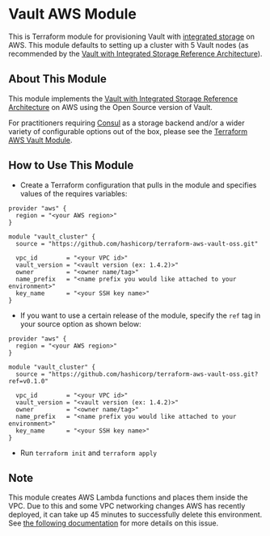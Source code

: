 # Vault AWS Module

This is Terraform module for provisioning Vault with [integrated
storage](https://www.vaultproject.io/docs/concepts/integrated-storage) on AWS.
This module defaults to setting up a cluster with 5 Vault nodes (as recommended
by the [Vault with Integrated Storage Reference
Architecture](https://learn.hashicorp.com/vault/operations/raft-reference-architecture#node)).

## About This Module
This module implements the [Vault with Integrated Storage Reference
Architecture](https://learn.hashicorp.com/vault/operations/raft-reference-architecture#node)
on AWS using the Open Source version of Vault.

For practitioners requiring [Consul](https://www.consul.io/) as a storage
backend and/or a wider variety of configurable options out of the box, please
see the [Terraform AWS Vault
Module](https://registry.terraform.io/modules/hashicorp/vault/aws/0.13.7).

## How to Use This Module

- Create a Terraform configuration that pulls in the module and specifies values
  of the requires variables:

```hcl
provider "aws" {
  region = "<your AWS region>"
}

module "vault_cluster" {
  source = "https://github.com/hashicorp/terraform-aws-vault-oss.git"

  vpc_id        = "<your VPC id>"
  vault_version = "<vault version (ex: 1.4.2)>"
  owner         = "<owner name/tag>"
  name_prefix   = "<name prefix you would like attached to your environment>"
  key_name      = "<your SSH key name>"
}
```

- If you want to use a certain release of the module, specify the `ref` tag in
  your source option as shown below:

```hcl
provider "aws" {
  region = "<your AWS region>"
}

module "vault_cluster" {
  source = "https://github.com/hashicorp/terraform-aws-vault-oss.git?ref=v0.1.0"

  vpc_id        = "<your VPC id>"
  vault_version = "<vault version (ex: 1.4.2)>"
  owner         = "<owner name/tag>"
  name_prefix   = "<name prefix you would like attached to your environment>"
  key_name      = "<your SSH key name>"
}
```

- Run `terraform init` and `terraform apply`

## Note

This module creates AWS Lambda functions and places them inside the VPC. Due to
this and some VPC networking changes AWS has recently deployed, it can take up
45 minutes to successfully delete this environment. See [the following
documentation](https://www.terraform.io/docs/providers/aws/r/lambda_function.html)
for more details on this issue.
